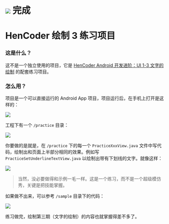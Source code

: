 ![](images/icon.png)
完成
====

HenCoder 绘制 3 练习项目
===

### 这是什么？

这不是一个独立使用的项目，它是 [HenCoder Android 开发进阶：UI 1-3 文字的绘制](http://hencoder.com/ui-1-3) 的配套练习项目。

### 怎么用？

项目是一个可以直接运行的 Android App 项目，项目运行后，在手机上打开是这样的：

![](images/preview.png)

工程下有一个 `/practice` 目录：

![](images/project_practice.png)

你要做的是就是，在 `/practice` 下的每一个 `PracticeXxxView.java` 文件中写代码，绘制出和页面上半部分相同的效果。例如写 `PracticeSetUnderlineTextView.java` 以绘制出带有下划线的文字。就像这样：

![](images/preview_after.png)

> 当然，没必要做得和示例一毛一样。这是一个练习，而不是一个超级模仿秀，关键是把技能掌握。

如果做不出来，可以参考 `/sample` 目录下的代码：

![](images/project_sample.png)

练习做完，绘制第三期（文字的绘制）的内容也就掌握得差不多了。
